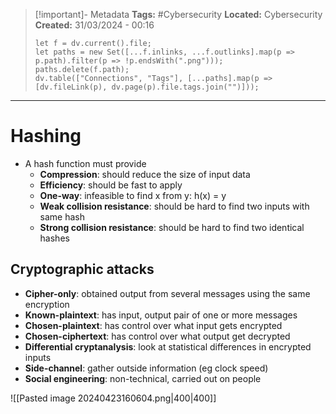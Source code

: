 > [!important]- Metadata
> **Tags:** #Cybersecurity
> **Located:** Cybersecurity
> **Created:** 31/03/2024 - 00:16
> ```dataviewjs
> let f = dv.current().file;
> let paths = new Set([...f.inlinks, ...f.outlinks].map(p => p.path).filter(p => !p.endsWith(".png")));
> paths.delete(f.path);
> dv.table(["Connections", "Tags"], [...paths].map(p => [dv.fileLink(p), dv.page(p).file.tags.join("")]));
> ```

___
# Hashing
- A hash function must provide 
	- **Compression**: should reduce the size of input data 
	- **Efficiency**: should be fast to apply
	- **One-way**: infeasible to find x from y: h(x) = y
	- **Weak collision resistance**: should be hard to find two inputs with same hash
	- **Strong collision resistance**: should be hard to find two identical hashes

## Cryptographic attacks
- **Cipher-only**: obtained output from several messages using the same encryption
- **Known-plaintext**: has input, output pair of one or more messages 
- **Chosen-plaintext**: has control over what input gets encrypted 
- **Chosen-ciphertext**: has control over what output get decrypted
- **Differential cryptanalysis**: look at statistical differences in encrypted inputs
- **Side-channel**: gather outside information (eg clock speed)
- **Social engineering**: non-technical, carried out on people


![[Pasted image 20240423160604.png|400|400]]